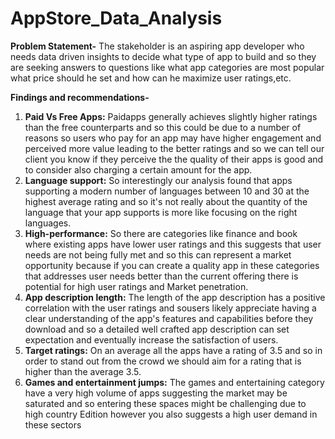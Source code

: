 # AppStore_Data_Analysis

**Problem Statement-**
The stakeholder is an aspiring app developer who needs data driven insights to decide what type of app to build and so they are seeking answers to questions like what app categories are most popular what price should he set and how can he maximize user ratings,etc.


**Findings and recommendations-**
1. **Paid Vs Free Apps:** Paidapps generally achieves slightly higher ratings than the free counterparts and so this could be due to a number of reasons so users who pay for an app may have higher engagement and perceived more value leading to the better ratings and so we can tell our client you know if they perceive the the quality of their apps is good and to consider also charging a certain amount for the app.
2. **Language support:** So interestingly our analysis found that apps supporting a modern number of languages between 10 and 30 at the highest average rating and so it's not really about the quantity of the language that your app supports is more like focusing on the right languages.
3. **High-performance:** So there are categories like finance and book where existing apps have lower user ratings and this suggests that user needs are not being fully met and so this can represent a market opportunity because if you can create a quality app in these categories that addresses user needs better than the current offering there is potential for high user ratings and Market penetration.
4. **App description length:** The length of the app description has a positive correlation with the user ratings and sousers likely appreciate having a clear understanding of the app's features and capabilities before they download and so a detailed well crafted app description can set expectation and eventually increase the satisfaction of users.
5. **Target ratings:** On an average all the apps have a rating of 3.5 and so in order to stand out from the crowd we should aim for a rating that is higher than the average 3.5.
6. **Games and entertainment jumps:** The games and entertaining category have a very high volume of apps suggesting the market may be saturated and so entering these spaces might be challenging due to high country Edition however you also suggests a high user demand in these sectors
